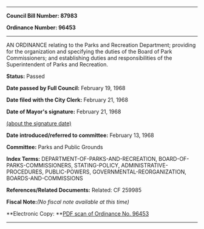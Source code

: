 

********

**Council Bill Number: 87983**
   
**Ordinance Number: 96453**
********

 AN ORDINANCE relating to the Parks and Recreation Department; providing for the organization and specifying the duties of the Board of Park Commissioners; and establishing duties and responsibilities of the Superintendent of Parks and Recreation.

**Status:** Passed
   
**Date passed by Full Council:** February 19, 1968
   
**Date filed with the City Clerk:** February 21, 1968
   
**Date of Mayor's signature:** February 21, 1968
   
[(about the signature date)](/~public/approvaldate.htm)
   
   
   
**Date introduced/referred to committee:** February 13, 1968
   
**Committee:** Parks and Public Grounds
   
   
**Index Terms:** DEPARTMENT-OF-PARKS-AND-RECREATION, BOARD-OF-PARKS-COMMISSIONERS, STATING-POLICY, ADMINISTRATIVE-PROCEDURES, PUBLIC-POWERS, GOVERNMENTAL-REORGANIZATION, BOARDS-AND-COMMISSIONS

**References/Related Documents:** Related: CF 259985

**Fiscal Note:**_(No fiscal note available at this time)_

**Electronic Copy: **[PDF scan of Ordinance No. 96453](/~archives/Ordinances/Ord_96453.pdf)

********


